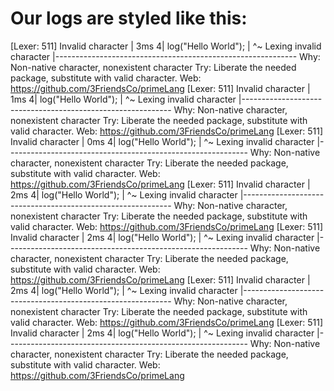 # Our logs are styled like this:

[Lexer: 511] Invalid character | 3ms
	  4|	log("Hello World");
	   |	    ^~ Lexing invalid character
	   |------------------------------------------------------------
	Why:	Non-native character, nonexistent character
	Try:	Liberate the needed package, substitute with valid character.
	Web:	https://github.com/3FriendsCo/primeLang
[Lexer: 511] Invalid character | 1ms
	  4|	log("Hello World");
	   |	    ^~ Lexing invalid character
	   |------------------------------------------------------------
	Why:	Non-native character, nonexistent character
	Try:	Liberate the needed package, substitute with valid character.
	Web:	https://github.com/3FriendsCo/primeLang
[Lexer: 511] Invalid character | 0ms
	  4|	log("Hello World");
	   |	    ^~ Lexing invalid character
	   |------------------------------------------------------------
	Why:	Non-native character, nonexistent character
	Try:	Liberate the needed package, substitute with valid character.
	Web:	https://github.com/3FriendsCo/primeLang
[Lexer: 511] Invalid character | 2ms
	  4|	log("Hello World");
	   |	    ^~ Lexing invalid character
	   |------------------------------------------------------------
	Why:	Non-native character, nonexistent character
	Try:	Liberate the needed package, substitute with valid character.
	Web:	https://github.com/3FriendsCo/primeLang
[Lexer: 511] Invalid character | 2ms
	  4|	log("Hello World");
	   |	    ^~ Lexing invalid character
	   |------------------------------------------------------------
	Why:	Non-native character, nonexistent character
	Try:	Liberate the needed package, substitute with valid character.
	Web:	https://github.com/3FriendsCo/primeLang
[Lexer: 511] Invalid character | 2ms
	  4|	log("Hello World");
	   |	    ^~ Lexing invalid character
	   |------------------------------------------------------------
	Why:	Non-native character, nonexistent character
	Try:	Liberate the needed package, substitute with valid character.
	Web:	https://github.com/3FriendsCo/primeLang
[Lexer: 511] Invalid character | 2ms
	  4|	log("Hello World");
	   |	    ^~ Lexing invalid character
	   |------------------------------------------------------------
	Why:	Non-native character, nonexistent character
	Try:	Liberate the needed package, substitute with valid character.
	Web:	https://github.com/3FriendsCo/primeLang
